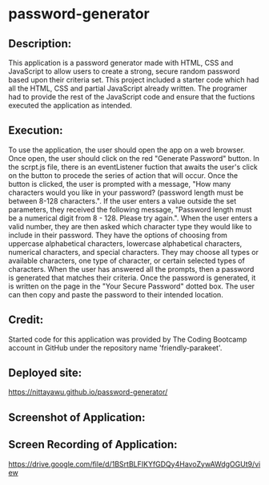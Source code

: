 # password-generator

## Description:

This application is a password generator made with HTML, CSS and JavaScript to allow users to create a strong, secure random password based upon their criteria set. This project included a starter code which had all the HTML, CSS and partial JavaScript already written. The programer had to provide the rest of the JavaScript code and ensure that the fuctions executed the application as intended. 

## Execution: 
 To use the application, the user should open the app on a web browser. Once open, the user should click on the red "Generate Password" button. In the scrpt.js file, there is an eventListener fuction that awaits the user's click on the button to procede the series of action that will occur. Once the button is clicked, the user is prompted with a message, "How many characters would you like in your password? (password length must be between 8-128 characters.". If the user enters a value outside the set parameters, they received the following message, "Password length must be a numerical digit from 8 - 128. Please try again.". When the user enters a valid number, they are then asked which character type they would like to include in their password. They have the options of choosing from uppercase alphabetical characters, lowercase alphabetical characters, numerical characters, and special characters. They may choose all types or available characters, one type of character, or certain selected types of characters. When the user has answered all the prompts, then a password is generated that matches their criteria. Once the password is generated, it is written on the page in the "Your Secure Password" dotted box. The user can then copy and paste the password to their intended location. 

 ## Credit:

Started code for this application was provided by The Coding Bootcamp account in GitHub under the repository name 'friendly-parakeet'. 

## Deployed site:
https://nittayawu.github.io/password-generator/

## Screenshot of Application:


## Screen Recording of Application: 
https://drive.google.com/file/d/1BSrtBLFIKYfGDQy4HavoZywAWdgOGUt9/view
